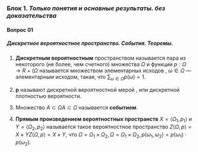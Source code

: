 ### Блок 1. *Только понятия и основные результаты. без доказательства*

#### Вопрос 01

##### Дискретное вероятностное пространство. События. Теоремы.

1. **Дискретным вероятностным** пространством называется пара из некоторого (не более, чем счетного) множества $Ω$ и функции $p:Ω→R~+~ ( Ω$ называется множеством элементарных исходов , $ω∈Ω$ — элементарным исходом, такая, что $∑_{ω∈Ω}p(ω)=1$.

2. **p** называют дискретной вероятностной мерой , или дискретной плотностью вероятности.

3. Множество $A⊂ΩA⊂Ω$ называется **событием**.

4. **Прямым произведением вероятностных пространств** $X=⟨Ω_1,p_1⟩$ и $Y=⟨Ω_2,p_2⟩$ называется такое вероятностное пространство $Z⟨Ω,p⟩=X×YZ⟨Ω,p⟩=X×Y$, что $Ω=Ω_1×Ω_2, Ω=Ω_1×Ω_2, p(ω_1,ω_2)=p(ω_1)⋅p(ω_2)$.
